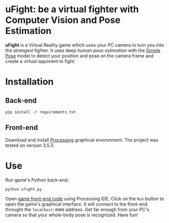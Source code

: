 # uFight: be a virtual fighter with Computer Vision and Pose Estimation

**uFight** is a Virtual Reality game which uses your PC camera to turn you into the strongest fighter. It uses deep *human pose estimation* with the [Simple Pose](https://github.com/robertklee/COCO-Human-Pose) model to detect your position and pose on the camera frame and create a virtual opponent to fight.

# Installation

## Back-end

`pip install -r requirements.txt`

## Front-end

Download and install [Processing](https://processing.org/download) graphical environment. The project was tested on version 3.5.3.

# Use

Run game's Python back-end:

`python ufight.py`

Open [game front-end code](game/game.pde) using Processing IDE. Click on the `Run` button to open the game's graphical interface. It will connect to the front-end throught the `localhost:8000` address. Get far enough from your PC's camera so that your whole-body pose is recognized. Have fun!